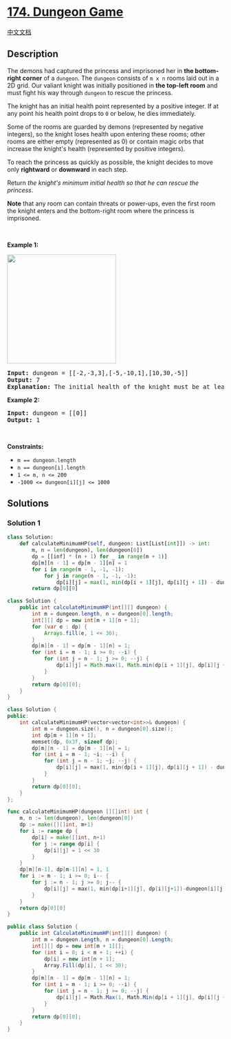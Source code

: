 # [174. Dungeon Game](https://leetcode.com/problems/dungeon-game)

[中文文档](/solution/0100-0199/0174.Dungeon%20Game/README.md)

## Description

<p>The demons had captured the princess and imprisoned her in <strong>the bottom-right corner</strong> of a <code>dungeon</code>. The <code>dungeon</code> consists of <code>m x n</code> rooms laid out in a 2D grid. Our valiant knight was initially positioned in <strong>the top-left room</strong> and must fight his way through <code>dungeon</code> to rescue the princess.</p>

<p>The knight has an initial health point represented by a positive integer. If at any point his health point drops to <code>0</code> or below, he dies immediately.</p>

<p>Some of the rooms are guarded by demons (represented by negative integers), so the knight loses health upon entering these rooms; other rooms are either empty (represented as 0) or contain magic orbs that increase the knight&#39;s health (represented by positive integers).</p>

<p>To reach the princess as quickly as possible, the knight decides to move only <strong>rightward</strong> or <strong>downward</strong> in each step.</p>

<p>Return <em>the knight&#39;s minimum initial health so that he can rescue the princess</em>.</p>

<p><strong>Note</strong> that any room can contain threats or power-ups, even the first room the knight enters and the bottom-right room where the princess is imprisoned.</p>

<p>&nbsp;</p>
<p><strong class="example">Example 1:</strong></p>
<img alt="" src="https://spcdn.pages.dev/leetcode/problems/0174.Dungeon%20Game/images/dungeon-grid-1.jpg" style="width: 253px; height: 253px;" />
<pre>
<strong>Input:</strong> dungeon = [[-2,-3,3],[-5,-10,1],[10,30,-5]]
<strong>Output:</strong> 7
<strong>Explanation:</strong> The initial health of the knight must be at least 7 if he follows the optimal path: RIGHT-&gt; RIGHT -&gt; DOWN -&gt; DOWN.
</pre>

<p><strong class="example">Example 2:</strong></p>

<pre>
<strong>Input:</strong> dungeon = [[0]]
<strong>Output:</strong> 1
</pre>

<p>&nbsp;</p>
<p><strong>Constraints:</strong></p>

<ul>
	<li><code>m == dungeon.length</code></li>
	<li><code>n == dungeon[i].length</code></li>
	<li><code>1 &lt;= m, n &lt;= 200</code></li>
	<li><code>-1000 &lt;= dungeon[i][j] &lt;= 1000</code></li>
</ul>

## Solutions

### Solution 1

<!-- tabs:start -->

```python
class Solution:
    def calculateMinimumHP(self, dungeon: List[List[int]]) -> int:
        m, n = len(dungeon), len(dungeon[0])
        dp = [[inf] * (n + 1) for _ in range(m + 1)]
        dp[m][n - 1] = dp[m - 1][n] = 1
        for i in range(m - 1, -1, -1):
            for j in range(n - 1, -1, -1):
                dp[i][j] = max(1, min(dp[i + 1][j], dp[i][j + 1]) - dungeon[i][j])
        return dp[0][0]
```

```java
class Solution {
    public int calculateMinimumHP(int[][] dungeon) {
        int m = dungeon.length, n = dungeon[0].length;
        int[][] dp = new int[m + 1][n + 1];
        for (var e : dp) {
            Arrays.fill(e, 1 << 30);
        }
        dp[m][n - 1] = dp[m - 1][n] = 1;
        for (int i = m - 1; i >= 0; --i) {
            for (int j = n - 1; j >= 0; --j) {
                dp[i][j] = Math.max(1, Math.min(dp[i + 1][j], dp[i][j + 1]) - dungeon[i][j]);
            }
        }
        return dp[0][0];
    }
}
```

```cpp
class Solution {
public:
    int calculateMinimumHP(vector<vector<int>>& dungeon) {
        int m = dungeon.size(), n = dungeon[0].size();
        int dp[m + 1][n + 1];
        memset(dp, 0x3f, sizeof dp);
        dp[m][n - 1] = dp[m - 1][n] = 1;
        for (int i = m - 1; ~i; --i) {
            for (int j = n - 1; ~j; --j) {
                dp[i][j] = max(1, min(dp[i + 1][j], dp[i][j + 1]) - dungeon[i][j]);
            }
        }
        return dp[0][0];
    }
};
```

```go
func calculateMinimumHP(dungeon [][]int) int {
	m, n := len(dungeon), len(dungeon[0])
	dp := make([][]int, m+1)
	for i := range dp {
		dp[i] = make([]int, n+1)
		for j := range dp[i] {
			dp[i][j] = 1 << 30
		}
	}
	dp[m][n-1], dp[m-1][n] = 1, 1
	for i := m - 1; i >= 0; i-- {
		for j := n - 1; j >= 0; j-- {
			dp[i][j] = max(1, min(dp[i+1][j], dp[i][j+1])-dungeon[i][j])
		}
	}
	return dp[0][0]
}
```

```cs
public class Solution {
    public int CalculateMinimumHP(int[][] dungeon) {
        int m = dungeon.Length, n = dungeon[0].Length;
        int[][] dp = new int[m + 1][];
        for (int i = 0; i < m + 1; ++i) {
            dp[i] = new int[n + 1];
            Array.Fill(dp[i], 1 << 30);
        }
        dp[m][n - 1] = dp[m - 1][n] = 1;
        for (int i = m - 1; i >= 0; --i) {
            for (int j = n - 1; j >= 0; --j) {
                dp[i][j] = Math.Max(1, Math.Min(dp[i + 1][j], dp[i][j + 1]) - dungeon[i][j]);
            }
        }
        return dp[0][0];
    }
}
```

<!-- tabs:end -->

<!-- end -->
